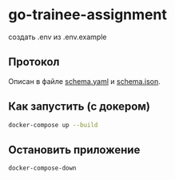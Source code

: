 # go-trainee-assignment
создать .env из .env.example
## Протокол

Описан в файле [schema.yaml](schema.yaml) и [schema.json](schema.json).

## Как запустить (с докером)

```bash
docker-compose up --build
```

## Остановить приложение

```bash
docker-compose-down
```

<!-- Постман коллекция: [documenter.getpostman.com](https://documenter.getpostman.com/view/2612412453/2sA123123DpC)  

## Generating code from a specification

Install [oapi-codegen](https://github.com/deepmap/oapi-codegen/) and generate:

```bash
oapi-codegen -package=handler -generate="chi-server,types,spec" api.yaml > internal/handler/api.gen.go
```

oapi-gen:
	@oapi-codegen -package=handler -generate="chi-server,types,spec" api.yaml > internal/handler/api.gen.go

https://github.com/avito-tech/tech-internship/tree/main/Tech%20Internships/Backend/Backend-trainee-assignment-winter-2025 -->